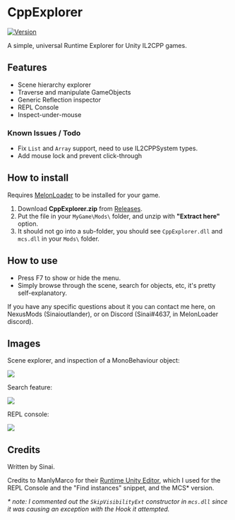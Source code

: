 # CppExplorer

[![Version](https://img.shields.io/badge/MelonLoader-0.2.6-green.svg)]()

A simple, universal Runtime Explorer for Unity IL2CPP games.

## Features
* Scene hierarchy explorer
* Traverse and manipulate GameObjects
* Generic Reflection inspector
* REPL Console
* Inspect-under-mouse

### Known Issues / Todo
* Fix `List` and `Array` support, need to use IL2CPPSystem types.
* Add mouse lock and prevent click-through

## How to install

Requires [MelonLoader](https://github.com/HerpDerpinstine/MelonLoader) to be installed for your game.

1. Download <b>CppExplorer.zip</b> from [Releases](https://github.com/sinaioutlander/CppExplorer/releases).
2. Put the file in your `MyGame\Mods\` folder, and unzip with <b>"Extract here"</b> option.
3. It should not go into a sub-folder, you should see `CppExplorer.dll` and `mcs.dll` in your `Mods\` folder.

## How to use

* Press F7 to show or hide the menu.
* Simply browse through the scene, search for objects, etc, it's pretty self-explanatory.

If you have any specific questions about it you can contact me here, on NexusMods (Sinaioutlander), or on Discord (Sinai#4637, in MelonLoader discord).

## Images

Scene explorer, and inspection of a MonoBehaviour object:

[![](https://i.imgur.com/Yxizwcz.png)](https://i.imgur.com/Yxizwcz.png)

Search feature:

[![](https://i.imgur.com/F9ZfMvz.png)](https://i.imgur.com/F9ZfMvz.png)


REPL console:

[![](https://i.imgur.com/14Dbtf8.png)](https://i.imgur.com/14Dbtf8.png)

## Credits

Written by Sinai.

Credits to ManlyMarco for their [Runtime Unity Editor](https://github.com/ManlyMarco/RuntimeUnityEditor), which I used for the REPL Console and the "Find instances" snippet, and the MCS* version.

<i>* note: I commented out the `SkipVisibilityExt` constructor in `mcs.dll` since it was causing an exception with the Hook it attempted.</i>
